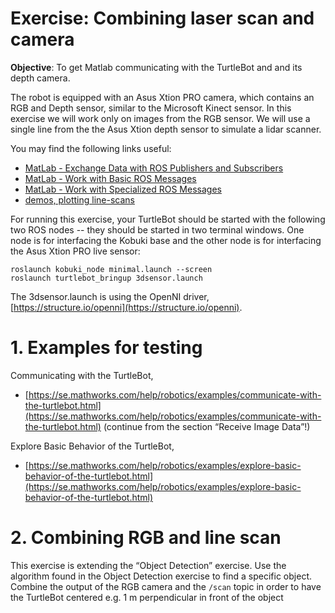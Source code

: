 # Exercise: Combining laser scan and camera

**Objective**: To get Matlab communicating with the TurtleBot and and its depth camera.

The robot is equipped with an Asus Xtion PRO camera, which contains an RGB and Depth sensor, similar to the Microsoft Kinect sensor. In this exercise we will work only on images from the RGB sensor.
We will use a single line from the the Asus Xtion depth sensor to simulate a lidar scanner.

You may find the following links useful:
*  [MatLab - Exchange Data with ROS Publishers and Subscribers](https://se.mathworks.com/help/robotics/examples/exchange-data-with-ros-publishers-and-subscribers.html)
*  [MatLab - Work with Basic ROS Messages](https://se.mathworks.com/help/robotics/examples/work-with-basic-ros-messages.html)
*  [MatLab - Work with Specialized ROS Messages](https://se.mathworks.com/help/robotics/examples/work-with-specialized-ros-messages.html)
*  [demos, plotting line-scans](https://github.com/au-mobile-robots/Tutorials/tree/master/laserscan)


For running this exercise, your TurtleBot should be started with the following two ROS nodes -- they should be started in two terminal windows. One node is for interfacing the Kobuki base and the other node is for interfacing the Asus Xtion PRO live sensor:

```
roslaunch kobuki_node minimal.launch --screen
roslaunch turtlebot_bringup 3dsensor.launch
```

The 3dsensor.launch is using the OpenNI driver, [https://structure.io/openni](https://structure.io/openni).

# 1. Examples for testing
Communicating with the TurtleBot,
* [https://se.mathworks.com/help/robotics/examples/communicate-with-the-turtlebot.html](https://se.mathworks.com/help/robotics/examples/communicate-with-the-turtlebot.html)
(continue from the section “Receive Image Data”!)


Explore Basic Behavior of the TurtleBot,
* [https://se.mathworks.com/help/robotics/examples/explore-basic-behavior-of-the-turtlebot.html](https://se.mathworks.com/help/robotics/examples/explore-basic-behavior-of-the-turtlebot.html)


# 2. Combining RGB and line scan
This exercise is extending the “Object Detection” exercise.
Use the algorithm found in the Object Detection exercise to find a specific object. Combine the output of the RGB camera and the `/scan` topic in order to have the TurtleBot centered e.g. 1 m perpendicular in front of the object
